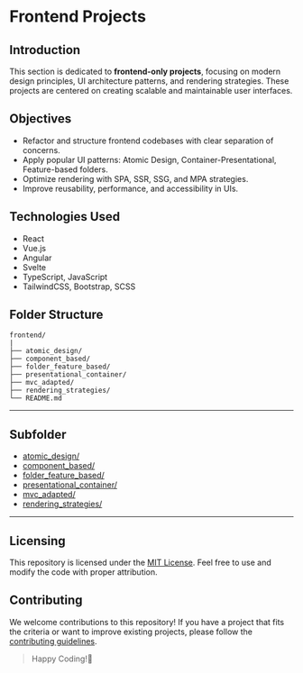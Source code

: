 # Frontend Projects

## Introduction

This section is dedicated to **frontend-only projects**, focusing on modern design principles, UI architecture patterns, and rendering strategies. These projects are centered on creating scalable and maintainable user interfaces.

## Objectives

- Refactor and structure frontend codebases with clear separation of concerns.
- Apply popular UI patterns: Atomic Design, Container-Presentational, Feature-based folders.
- Optimize rendering with SPA, SSR, SSG, and MPA strategies.
- Improve reusability, performance, and accessibility in UIs.

## Technologies Used

- React
- Vue.js
- Angular
- Svelte
- TypeScript, JavaScript
- TailwindCSS, Bootstrap, SCSS

## Folder Structure

```text
frontend/
|
├── atomic_design/
├── component_based/
├── folder_feature_based/
├── presentational_container/
├── mvc_adapted/
├── rendering_strategies/
└── README.md

```

---

## Subfolder

- [atomic_design/](atomic_design/README.md)
- [component_based/](component_based/README.md)
- [folder_feature_based/](folder_feature_based/README.md)
- [presentational_container/](presentational_container/README.md)
- [mvc_adapted/](mvc_adapted/README.md)
- [rendering_strategies/](rendering_strategies/README.md)

---

## Licensing

This repository is licensed under the [MIT License](../LICENSE). Feel free to use and modify the code with proper attribution.

## Contributing

We welcome contributions to this repository! If you have a project that fits the criteria or want to improve existing projects, please follow the [contributing guidelines](../CONTRIBUTING.md).

> Happy Coding!🎨
